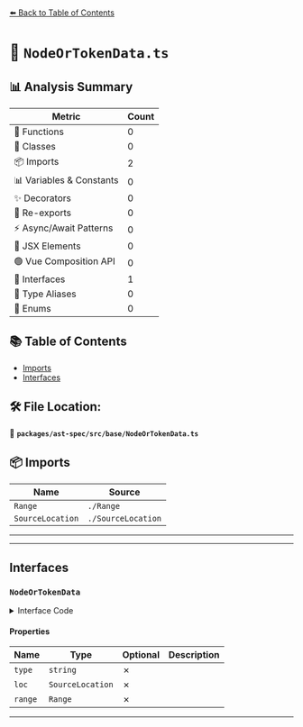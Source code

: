 [⬅️ Back to Table of Contents](../../../../index.md)

# 📄 `NodeOrTokenData.ts`

## 📊 Analysis Summary

| Metric | Count |
|--------|-------|
| 🔧 Functions | 0 |
| 🧱 Classes | 0 |
| 📦 Imports | 2 |
| 📊 Variables & Constants | 0 |
| ✨ Decorators | 0 |
| 🔄 Re-exports | 0 |
| ⚡ Async/Await Patterns | 0 |
| 💠 JSX Elements | 0 |
| 🟢 Vue Composition API | 0 |
| 📐 Interfaces | 1 |
| 📑 Type Aliases | 0 |
| 🎯 Enums | 0 |

## 📚 Table of Contents

- [Imports](#imports)
- [Interfaces](#interfaces)

## 🛠️ File Location:
📂 **`packages/ast-spec/src/base/NodeOrTokenData.ts`**

## 📦 Imports

| Name | Source |
|------|--------|
| `Range` | `./Range` |
| `SourceLocation` | `./SourceLocation` |


---


---

## Interfaces

### `NodeOrTokenData`

<details><summary>Interface Code</summary>

```ts
export interface NodeOrTokenData {
  type: string;

  /**
   * The source location information of the node.
   *
   * The loc property is defined as nullable by ESTree, but ESLint requires this property.
   */
  loc: SourceLocation;

  range: Range;
}
```
</details>

#### Properties

| Name | Type | Optional | Description |
|------|------|----------|-------------|
| `type` | `string` | ✗ |  |
| `loc` | `SourceLocation` | ✗ |  |
| `range` | `Range` | ✗ |  |


---